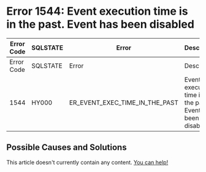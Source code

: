 
# Error 1544: Event execution time is in the past. Event has been disabled


| Error Code | SQLSTATE | Error | Description |
| --- | --- | --- | --- |
| Error Code | SQLSTATE | Error | Description |
| 1544 | HY000 | ER_EVENT_EXEC_TIME_IN_THE_PAST | Event execution time is in the past. Event has been disabled |




## Possible Causes and Solutions


This article doesn't currently contain any content. [You can help!](/kb/en/writing-and-editing-knowledge-base-articles/)

